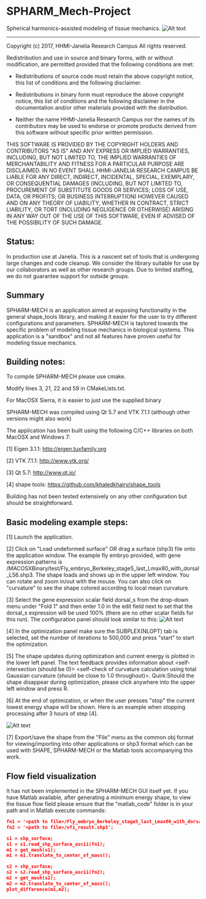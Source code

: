 # SPHARM_Mech-Project
Spherical harmonics-assisted modeling of tissue mechanics.
![Alt text](https://github.com/khaledkhairy/SPHARM_Mech-Project/blob/master/clips/Screen%20Shot%202017-07-06%20at%209.25.56%20AM.png "SPHARM-MECH screenshot")

-----------------------------------------------------------------------------
Copyright (c) 2017, HHMI-Janelia Research Campus All rights reserved.

Redistribution and use in source and binary forms, with or without modification, 
are permitted provided that the following conditions are met:

* Redistributions of source code must retain the above copyright
  notice, this list of conditions and the following disclaimer.
  
* Redistributions in binary form must reproduce the above copyright
  notice, this list of conditions and the following disclaimer in the
  documentation and/or other materials provided with the distribution.
  
* Neither the name HHMI-Janelia Research Campus nor the
  names of its contributors may be used to endorse or promote products
  derived from this software without specific prior written permission.

THIS SOFTWARE IS PROVIDED BY THE COPYRIGHT HOLDERS AND CONTRIBUTORS "AS IS" 
AND ANY EXPRESS OR IMPLIED WARRANTIES, INCLUDING, BUT NOT LIMITED TO, THE 
IMPLIED WARRANTIES OF MERCHANTABILITY AND FITNESS FOR A PARTICULAR PURPOSE 
ARE DISCLAIMED. IN NO EVENT SHALL HHMI-JANELIA RESEARCH CAMPUS BE LIABLE 
FOR ANY DIRECT, INDIRECT, INCIDENTAL, SPECIAL, EXEMPLARY, OR CONSEQUENTIAL 
DAMAGES (INCLUDING, BUT NOT LIMITED TO, PROCUREMENT OF SUBSTITUTE GOODS OR 
SERVICES; LOSS OF USE, DATA, OR PROFITS; OR BUSINESS INTERRUPTION) HOWEVER 
CAUSED AND ON ANY THEORY OF LIABILITY, WHETHER IN CONTRACT, STRICT LIABILITY, 
OR TORT (INCLUDING NEGLIGENCE OR OTHERWISE) ARISING IN ANY WAY OUT OF THE USE 
OF THIS SOFTWARE, EVEN IF ADVISED OF THE POSSIBILITY OF SUCH DAMAGE.



## Status: 
In production use at Janelia. This is a nascent set of tools that is undergoing large changes and code cleanup. We consider the library suitable for use by our collaborators as well as other research groups. Due to limited staffing, we do not guarantee support for outside groups.

## Summary

SPHARM-MECH is an application aimed at exposing functionality in the general shape_tools library, and making it easier for the user to try different configurations and parameters. SPHARM-MECH is taylored towards the specific problem of modeling tissue mechanics in biological systems. This application is a "sandbox" and not all features have proven useful for modeling tissue mechanics.

Building notes:
------------------------------------------------------------------------------
To compile SPHARM-MECH please use cmake.

Modify lines 3, 21, 22 and 59 in CMakeLists.txt.

For MacOSX Sierra, it is easier to just use the supplied binary

SPHARM-MECH was compiled using Qt 5.7 and VTK 7.1.1 (although other versions might also work)


The application has been built using the following C/C++ libraries on both MacOSX and Windows 7:

[1] Eigen 3.1.1: http://eigen.tuxfamily.org

[2] VTK 7.1.1: http://www.vtk.org/

[3] Qt 5.7: http://www.qt.io/

[4] shape tools: https://github.com/khaledkhairy/shape_tools


Building has not been tested extensively on any other configuration but should be straightforward.

Basic modeling example steps:
----------------------------------------------------
[1] Launch the application.

[2] Click on "Load undeformed surface" OR drag a surface (shp3) file onto the application window. The example fly embryo provided, with gene expression patterns is <path to repo>/MACOSXBinary/test/Fly_embryo_Berkeley_stage5_last_Lmax80_with_dorsal_L56.shp3. The shape loads and shows up in the upper left window. You can rotate and zoom in/out with the mouse. You can also click on "curvature" to see the shape colored according to local mean curvature.

[3] Select the gene expression scalar field dorsal_s from the drop-down menu under "Fold 1" and then enter 1.0 in the edit field next to set that the dorsal_s expression will be used 100% (there are no other scalar fields for this run). The configuration panel should look similar to this:
![Alt text](https://github.com/khaledkhairy/SPHARM_Mech-Project/blob/master/clips/example_configuration.jpg "example configuration")

[4] In the optimization panel make sure the SUBPLEX(NLOPT) tab is selected, set the number of iterations to 500,000 and press "start" to start the optimization.

[5] The shape updates during optimization and current energy is plotted in the lower left panel. The text feedback provides information about <total shape energy> <volume constraint energy> <self-intersection (should be 0)> <self-check of curvature calculation using total Gaussian curvature (should be close to 1.0 throughout)>. Quirk:Should the shape disappear during optimization, please click anywhere into the upper left window and press R.

[6] At the end of optimization, or when the user presses "stop" the current lowest energy shape will be shown. Here is an example when stopping processing after 3 hours of step [4].

![Alt text](https://github.com/khaledkhairy/SPHARM_Mech-Project/blob/master/clips/Screen_after_3h.png "SPHARM-MECH screenshot")

[7] Export/save the shape from the "File" menu as the common obj format for viewing/importing into other applications or shp3 format which can be used with SHAPE, SPHARM-MECH or the Matlab tools accompanying this work.


Flow field visualization 
------------------------------------------------------------------------------
It has not been implemented in the SPHARM-MECH GUI itself yet. 
If you have Matlab available, after generating a minimum energy shape, to view the tissue flow field please ensure that the "matlab_code" folder is in your path and in Matlab execute commands:

```json
fn1 = '<path to file>/Fly_embryo_Berkeley_stage5_last_Lmax80_with_dorsal_L56.shp3';
fn2 = '<path to file>/vfi_result.shp3';

s1 = shp_surface;
s1 = s1.read_shp_surface_ascii(fn1);
m1 = get_mesh(s1);
m1 = m1.translate_to_center_of_mass();

s2 = shp_surface;
s2 = s2.read_shp_surface_ascii(fn2);
m2 = get_mesh(s2);
m2 = m2.translate_to_center_of_mass();
plot_difference(m1,m2);
```
